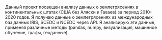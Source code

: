 Данный проект посвещен анализу данных о землетрясениях в континентальных штатах (США без Аляски и Гаваев) за период 2010-2020 годов. Я получаю данные о землетрясениях из международных баз данных IRIS, SCEDC и NCEDC через API. Я анализирую эти данные, применяя различные методы (pandas, numpy, визуализация, машинное обучение, графы, геоданные). 
